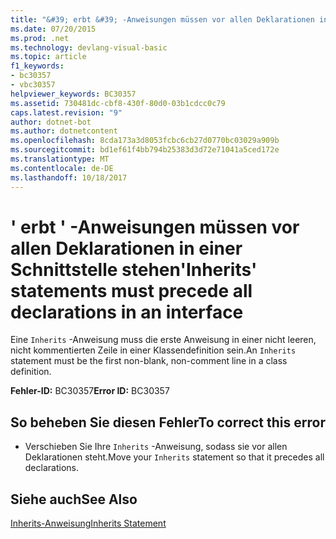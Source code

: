 ```yaml
---
title: "&#39; erbt &#39; -Anweisungen müssen vor allen Deklarationen in einer Schnittstelle stehen"
ms.date: 07/20/2015
ms.prod: .net
ms.technology: devlang-visual-basic
ms.topic: article
f1_keywords:
- bc30357
- vbc30357
helpviewer_keywords: BC30357
ms.assetid: 730481dc-cbf8-430f-80d0-03b1cdcc0c79
caps.latest.revision: "9"
author: dotnet-bot
ms.author: dotnetcontent
ms.openlocfilehash: 8cda173a3d8053fcbc6cb27d0770bc03029a909b
ms.sourcegitcommit: bd1ef61f4bb794b25383d3d72e71041a5ced172e
ms.translationtype: MT
ms.contentlocale: de-DE
ms.lasthandoff: 10/18/2017
---
```

# <a name="39inherits39-statements-must-precede-all-declarations-in-an-interface"></a><span data-ttu-id="d542f-102">&#39; erbt &#39; -Anweisungen müssen vor allen Deklarationen in einer Schnittstelle stehen</span><span class="sxs-lookup"><span data-stu-id="d542f-102">&#39;Inherits&#39; statements must precede all declarations in an interface</span></span>
<span data-ttu-id="d542f-103">Eine `Inherits` -Anweisung muss die erste Anweisung in einer nicht leeren, nicht kommentierten Zeile in einer Klassendefinition sein.</span><span class="sxs-lookup"><span data-stu-id="d542f-103">An `Inherits` statement must be the first non-blank, non-comment line in a class definition.</span></span>  
  
 <span data-ttu-id="d542f-104">**Fehler-ID:** BC30357</span><span class="sxs-lookup"><span data-stu-id="d542f-104">**Error ID:** BC30357</span></span>  
  
## <a name="to-correct-this-error"></a><span data-ttu-id="d542f-105">So beheben Sie diesen Fehler</span><span class="sxs-lookup"><span data-stu-id="d542f-105">To correct this error</span></span>  
  
-   <span data-ttu-id="d542f-106">Verschieben Sie Ihre `Inherits` -Anweisung, sodass sie vor allen Deklarationen steht.</span><span class="sxs-lookup"><span data-stu-id="d542f-106">Move your `Inherits` statement so that it precedes all declarations.</span></span>  
  
## <a name="see-also"></a><span data-ttu-id="d542f-107">Siehe auch</span><span class="sxs-lookup"><span data-stu-id="d542f-107">See Also</span></span>  
 [<span data-ttu-id="d542f-108">Inherits-Anweisung</span><span class="sxs-lookup"><span data-stu-id="d542f-108">Inherits Statement</span></span>](../../visual-basic/language-reference/statements/inherits-statement.md)
